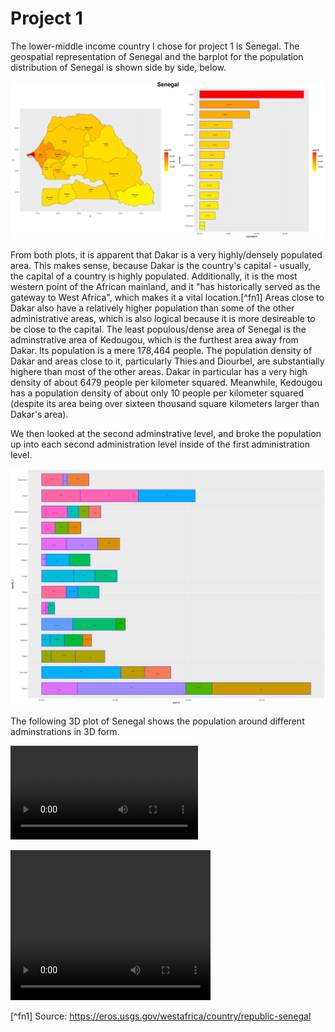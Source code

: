 # Project 1

The lower-middle income country I chose for project 1 is Senegal. The geospatial representation of Senegal and the barplot for the population distribution of Senegal is shown side by side, below.

![](senegal.png)

From both plots, it is apparent that Dakar is a very highly/densely populated area. This makes sense, because Dakar is the country's capital - usually, the capital of a country is highly populated. Additionally, it is the most western point of the African mainland, and it "has historically served as the gateway to West Africa", which makes it a vital location.[^fn1] Areas close to Dakar also have a relatively higher population than some of the other administrative areas, which is also logical because it is more desireable to be close to the capital. The least populous/dense area of Senegal is the adminstrative area of Kedougou, which is the furthest area away from Dakar. Its population is a mere 178,464 people. The population density of Dakar and areas close to it, particularly Thies and Diourbel, are substantially highere than most of the other areas. Dakar in particular has a very high density of about 6479 people per kilometer squared. Meanwhile, Kedougou has a population density of about only 10 people per kilometer squared (despite its area being over sixteen thousand square kilometers larger than Dakar's area).

We then looked at the second adminstrative level, and broke the population up into each second administration level inside of the first administration level.

![](sen_adm2_bp.png)

The following 3D plot of Senegal shows the population around different adminstrations in 3D form.

![](senegal.mp4)

<video width="320" height="240" controls>
  <source src="senegal.mp4" type="video/mp4">
</video>

[^fn1] Source: https://eros.usgs.gov/westafrica/country/republic-senegal
